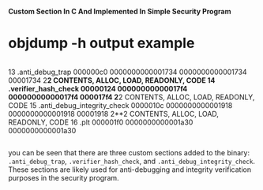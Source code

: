 **Custom Section In C And Implemented In Simple Security Program**

# objdump -h output example
```
```
 13 .anti_debug_trap 000000c0  0000000000001734  0000000000001734  00001734  2**2
                  CONTENTS, ALLOC, LOAD, READONLY, CODE
 14 .verifier_hash_check 00000124  00000000000017f4  00000000000017f4  000017f4  2**2
                  CONTENTS, ALLOC, LOAD, READONLY, CODE
 15 .anti_debug_integrity_check 0000010c  0000000000001918  0000000000001918  00001918  2**2
                  CONTENTS, ALLOC, LOAD, READONLY, CODE
 16 .plt          000001f0  0000000000001a30  0000000000001a30
```
```

you can be seen that there are three custom sections added to the binary: `.anti_debug_trap`, `.verifier_hash_check`, and `.anti_debug_integrity_check`. These sections are likely used for anti-debugging and integrity verification purposes in the security program.
